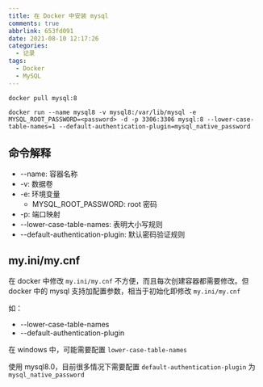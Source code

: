 ```yaml
---
title: 在 Docker 中安装 mysql
comments: true
abbrlink: 653fd091
date: 2021-08-10 12:17:26
categories:
  - 记录
tags:
  - Docker
  - MySQL
---
```


```
docker pull mysql:8
```

```
docker run --name mysql8 -v mysql8:/var/lib/mysql -e MYSQL_ROOT_PASSWORD=<password> -d -p 3306:3306 mysql:8 --lower-case-table-names=1 --default-authentication-plugin=mysql_native_password
```

<!--more-->

## 命令解释

- --name: 容器名称
- -v: 数据卷
- -e: 环境变量
  - MYSQL_ROOT_PASSWORD: root 密码
- -p: 端口映射
- --lower-case-table-names: 表明大小写规则
- --default-authentication-plugin: 默认密码验证规则

## my.ini/my.cnf

在 docker 中修改 `my.ini/my.cnf` 不方便，而且每次创建容器都需要修改。但 docker 中的 mysql 支持加配置参数，相当于初始化即修改 `my.ini/my.cnf`

如：

- --lower-case-table-names
- --default-authentication-plugin

在 windows 中，可能需要配置 `lower-case-table-names`

使用 mysql8.0，目前很多情况下需要配置 `default-authentication-plugin` 为 `mysql_native_password`
